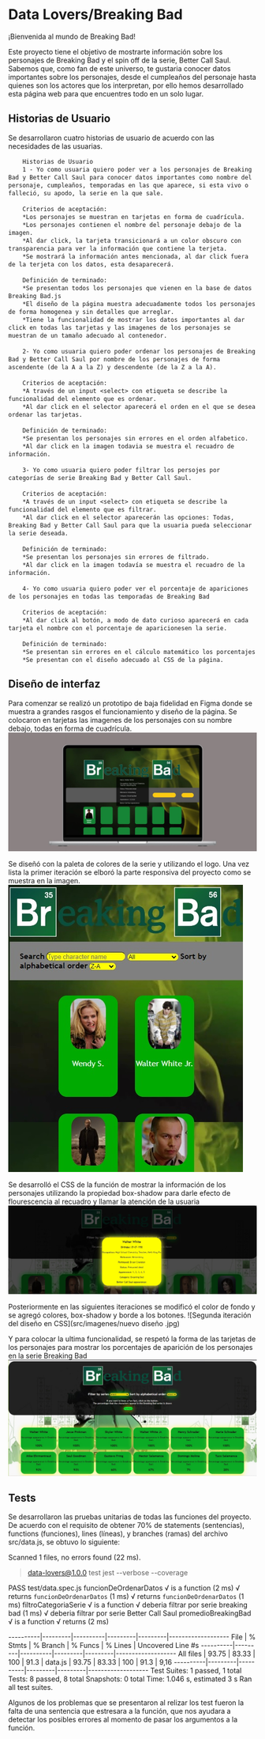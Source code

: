 
# Data Lovers/Breaking Bad

¡Bienvenida al mundo de Breaking Bad!

Este proyecto tiene el objetivo de mostrarte información sobre los personajes de Breaking Bad y el spin off de la serie, Better Call Saul. Sabemos que, como fan de este universo, te gustaria conocer datos importantes sobre los personajes, desde el cumpleaños del personaje hasta quienes son los actores que los interpretan, por ello hemos desarrollado esta página web para que encuentres todo en un solo lugar.

## Historias de Usuario

Se desarrollaron cuatro historias de usuario de acuerdo con las necesidades de las usuarias.

        Historias de Usuario
        1 - Yo como usuaria quiero poder ver a los personajes de Breaking Bad y Better Call Saul para conocer datos importantes como nombre del personaje, cumpleaños, temporadas en las que aparece, si esta vivo o falleció, su apodo, la serie en la que sale.
        
        Criterios de aceptación: 
        *Los personajes se muestran en tarjetas en forma de cuadrícula.
        *Los personajes contienen el nombre del personaje debajo de la imagen.
        *Al dar click, la tarjeta transicionará a un color obscuro con transparencia para ver la información que contiene la terjeta.
        *Se mostrará la información antes mencionada, al dar click fuera de la terjeta con los datos, esta desaparecerá.

        Definición de terminado:
        *Se presentan todos los personajes que vienen en la base de datos Breaking Bad.js
        *El diseño de la página muestra adecuadamente todos los personajes de forma homogenea y sin detalles que arreglar.
        *Tiene la funcionalidad de mostrar los datos importantes al dar click en todas las tarjetas y las imagenes de los personajes se muestran de un tamaño adecuado al contenedor.

        2- Yo como usuaria quiero poder ordenar los personajes de Breaking Bad y Better Call Saul por nombre de los personajes de forma ascendente (de la A a la Z) y descendente (de la Z a la A).

        Criterios de aceptación: 
        *A través de un input <select> con etiqueta se describe la funcionalidad del elemento que es ordenar.
        *Al dar click en el selector aparecerá el orden en el que se desea ordenar las tarjetas.
        
        Definición de terminado:
        *Se presentan los personajes sin errores en el orden alfabetico.
        *Al dar click en la imagen todavia se muestra el recuadro de información.

        3- Yo como usuaria quiero poder filtrar los persojes por categorías de serie Breaking Bad y Better Call Saul.

        Criterios de aceptación:
        *A través de un input <select> con etiqueta se describe la funcionalidad del elemento que es filtrar.
        *Al dar click en el selector aparecerán las opciones: Todas, Breaking Bad y Better Call Saul para que la usuaria pueda seleccionar la serie deseada.

        Definición de terminado: 
        *Se presentan los personajes sin errores de filtrado.
        *Al dar click en la imagen todavía se muestra el recuadro de la información.

        4- Yo como usuaria quiero poder ver el porcentaje de apariciones de los personajes en todas las temporadas de Breaking Bad

        Criterios de aceptación:
        *Al dar click al botón, a modo de dato curioso aparecerá en cada tarjeta el nombre con el porcentaje de aparicionesen la serie.

        Definición de terminado:
        *Se presentan sin errores en el cálculo matemático los porcentajes
        *Se presentan con el diseño adecuado al CSS de la página.

        
## Diseño de interfaz

Para comenzar se realizó un prototipo de baja fidelidad en Figma donde se muestra a grandes rasgos el funcionamiento y diseño de la página. Se colocaron en tarjetas las imagenes de los personajes con su nombre debajo, todas en forma de cuadrícula.
![Primer prototipo en figma](src/imagenes/prototipo.jpg)


Se diseñó con la paleta de colores de la serie y utilizando el logo. Una vez lista la primer iteración se elboró la parte responsiva del proyecto como se muestra en la imagen. 
![Imagen responsive](src/imagenes/responsivo.jpg)


Se desarrolló el CSS de la función de mostrar la información de los personajes utilizando la propiedad box-shadow para darle efecto de flourescencia al recuadro y llamar la atención de la usuaria
![Al dar click en la tarjeta se muestra la información de los personajes](src/imagenes/infopersonaje.jpg)


Posteriormente en las siguientes iteraciones se modificó el color de fondo y se agregó colores, box-shadow y borde a los botones.
![Segunda iteración del diseño en CSS](src/imagenes/nuevo diseño .jpg)

Y para colocar la ultima funcionalidad, se respetó la forma de las tarjetas de los personajes para mostrar los porcentajes de aparición de los personajes en la serie Breaking Bad
![Se muestra el porcentaje de aparición de los personajes en la serie](src/imagenes/porcentaje.jpg)



## Tests

Se desarrollaron las pruebas unitarias de todas las funciones del proyecto. De acuerdo con el requisito de obtener 70% de statements (sentencias), functions (funciones), lines (líneas), y branches (ramas) del archivo src/data.js, se obtuvo lo siguiente:

Scanned 1 files, no errors found (22 ms).

> data-lovers@1.0.0 test
> jest --verbose --coverage

 PASS  test/data.spec.js
  funcionDeOrdenarDatos
    √ is a function (2 ms)
    √ returns `funcionDeOrdenarDatos` (1 ms)
    √ returns `funcionDeOrdenarDatos` (1 ms)
  filtroCategoriaSerie
    √ is a function
    √ deberia filtrar por serie breaking bad (1 ms)
    √ deberia filtrar por serie Better Call Saul
  promedioBreakingBad
    √ is a function
    √ returns (2 ms)

----------|---------|----------|---------|---------|-------------------
File      | % Stmts | % Branch | % Funcs | % Lines | Uncovered Line #s 
----------|---------|----------|---------|---------|-------------------
All files |   93.75 |    83.33 |     100 |    91.3 | 
 data.js  |   93.75 |    83.33 |     100 |    91.3 | 9,16
----------|---------|----------|---------|---------|-------------------
Test Suites: 1 passed, 1 total
Tests:       8 passed, 8 total
Snapshots:   0 total
Time:        1.046 s, estimated 3 s
Ran all test suites.


Algunos de los problemas que se presentaron al relizar los test fueron la falta de una sentencia que estresara a la función, que nos ayudara a detectar los posibles errores al momento de pasar los argumentos a la función.

